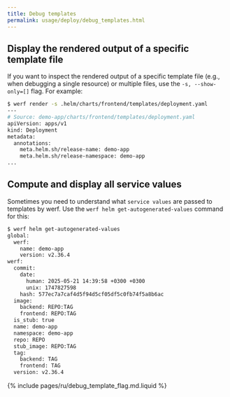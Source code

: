 ```yaml
---
title: Debug templates
permalink: usage/deploy/debug_templates.html
---
```


## Display the rendered output of a specific template file

If you want to inspect the rendered output of a specific template file (e.g., when debugging a single resource) or multiple files, use the `-s, --show-only=[]` flag. For example:

```bash
$ werf render -s .helm/charts/frontend/templates/deployment.yaml
---
# Source: demo-app/charts/frontend/templates/deployment.yaml
apiVersion: apps/v1
kind: Deployment
metadata:
  annotations:
    meta.helm.sh/release-name: demo-app
    meta.helm.sh/release-namespace: demo-app
...
````

## Compute and display all service values

Sometimes you need to understand what `service values` are passed to templates by werf. Use the `werf helm get-autogenerated-values` command for this:

```bash
$ werf helm get-autogenerated-values
global:
  werf:
    name: demo-app
    version: v2.36.4
werf:
  commit:
    date:
      human: 2025-05-21 14:39:58 +0300 +0300
      unix: 1747827598
    hash: 577ec7a7caf4d5f94d5cf05df5c0fb74f5a8b6ac
  image:
    backend: REPO:TAG
    frontend: REPO:TAG
  is_stub: true
  name: demo-app
  namespace: demo-app
  repo: REPO
  stub_image: REPO:TAG
  tag:
    backend: TAG
    frontend: TAG
  version: v2.36.4
```

{% include pages/ru/debug_template_flag.md.liquid %}

